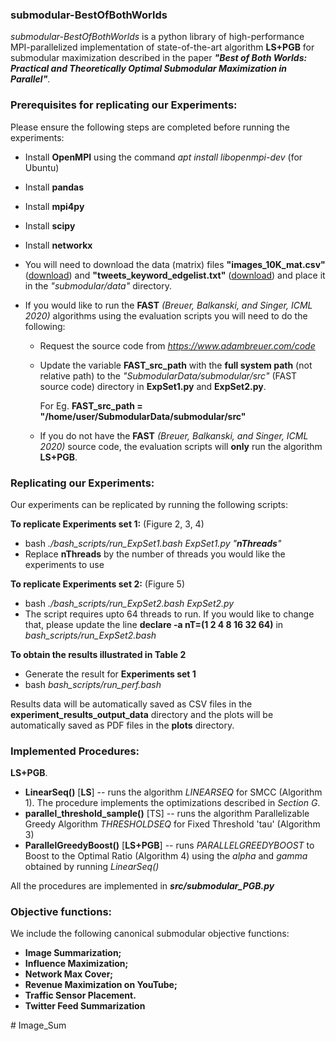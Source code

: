 ### submodular-BestOfBothWorlds ###
*submodular-BestOfBothWorlds* is a python library of high-performance MPI-parallelized implementation of state-of-the-art algorithm **LS+PGB** for submodular maximization described in the paper ***"Best of Both Worlds: Practical and Theoretically Optimal Submodular Maximization in Parallel"***. 



### Prerequisites for replicating our Experiments: ###
Please ensure the following steps are completed before running the experiments:

- Install **OpenMPI** using the command *apt install libopenmpi-dev* (for Ubuntu)

- Install **pandas**

- Install **mpi4py** 

- Install **scipy**

- Install **networkx**

- You will need to download the data (matrix) files **"images_10K_mat.csv"** ([download](https://drive.google.com/file/d/1L5EkO2XZc14malxAVJbtX9DaNYfT4ofK/view?usp=sharing)) and **"tweets_keyword_edgelist.txt"** ([download](https://drive.google.com/file/d/1fCLX_lQko87Ym1T_KgBEs5_0KUPHoutI/view?usp=sharing)) and place it in the *"submodular/data"*  directory. 

- If you would like to run the **FAST** *(Breuer, Balkanski, and Singer, ICML 2020)* algorithms using the evaluation scripts you will need to do the following:
    - Request the source code from *https://www.adambreuer.com/code*
    - Update the variable **FAST_src_path** with the **full system path** (not relative path) to the *"SubmodularData/submodular/src"* (FAST source code) directory in **ExpSet1.py** and **ExpSet2.py**. 
  
        For  Eg. **FAST_src_path =  "/home/user/SubmodularData/submodular/src"**

    -  If you do not have the **FAST** *(Breuer, Balkanski, and Singer, ICML 2020)*  source code, the evaluation scripts will **only** run the algorithm **LS+PGB**.



### Replicating our Experiments: ###

Our experiments can be replicated by running the following scripts:


 **To replicate Experiments set 1:** (Figure 2, 3, 4)
   - bash *./bash_scripts/run_ExpSet1.bash ExpSet1.py "**nThreads**"*
   -  Replace **nThreads** by the number of threads you would like the experiments to use    

 **To replicate Experiments set 2:** (Figure 5)
   - bash *./bash_scripts/run_ExpSet2.bash ExpSet2.py*
   -  The script requires upto 64 threads to run. If you would like to change that, please update the line **declare -a nT=(1 2 4 8 16 32 64)** in *bash_scripts/run_ExpSet2.bash*
 
 **To obtain the results illustrated in Table 2**
   - Generate the result for **Experiments set 1**
   - bash *bash_scripts/run_perf.bash*


 Results data will be automatically saved as CSV files in the **experiment_results_output_data** directory and the plots will be automatically saved as PDF files in the **plots** directory.




### Implemented Procedures: ###

<!-- ### Submodular Maximization Algorithms from "Best of Both Worlds: Practical and Theoretically Optimal Submodular Maximization in Parallel": ### -->

**LS+PGB**.
  - **LinearSeq()** [**LS**] -- runs the algorithm *LINEARSEQ* for SMCC (Algorithm 1). The procedure implements the optimizations described in *Section G*.
  - **parallel_threshold_sample()** [TS] -- runs the algorithm Parallelizable Greedy Algorithm *THRESHOLDSEQ* for Fixed Threshold 'tau' (Algorithm 3)
  - **ParallelGreedyBoost()** [**LS+PGB**] -- runs *PARALLELGREEDYBOOST*  to Boost to the Optimal Ratio (Algorithm 4) using the *alpha* and *gamma* obtained by running *LinearSeq()*

 All the procedures are implemented in ***src/submodular_PGB.py***


<!-- ### Submodular Maximization Algorithms from "The Fast Algorithm for Submodular Maximization": ### -->

<!-- **FAST** (Breuer, Balkanski, and Singer, ICML 2020).
  - **FAST_knowopt()** -- runs FAST (non-parallel) for a single guess of the optimal solution value (OPT)
  - **FAST_guessopt()** -- runs FAST (non-parallel) when the optimal solution value (OPT) is unknown
  - **FAST_knowopt_parallel()** -- runs FAST in parallel for a single guess of the optimal solution value (OPT)
  - **FAST_guessopt_parallel()** -- runs FAST in parallel when the optimal solution value (OPT) is unknown -->


### Objective functions: ###
We include the following canonical submodular objective functions:
- **Image Summarization;** 
- **Influence Maximization;**
- **Network Max Cover;**
- **Revenue Maximization on YouTube;**
- **Traffic Sensor Placement.**
- **Twitter Feed Summarization**




#   I m a g e _ S u m  
 
